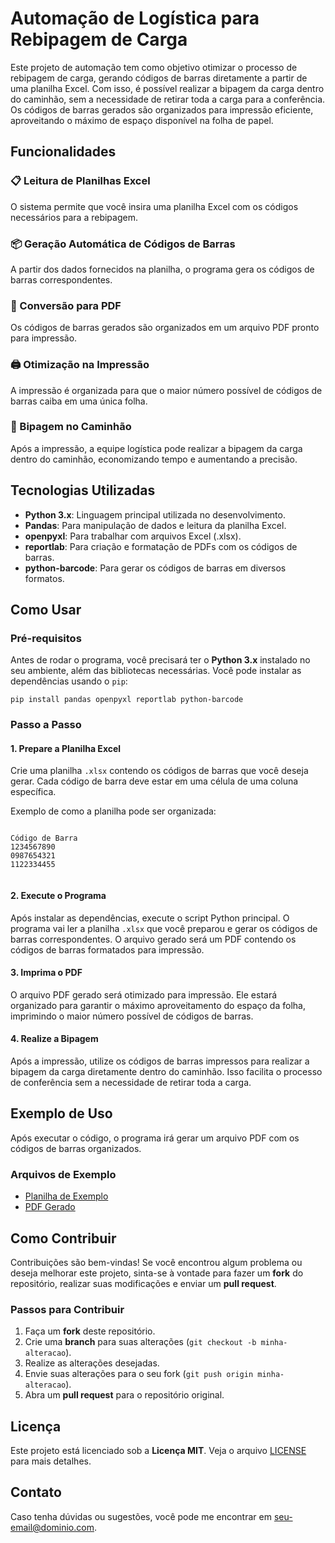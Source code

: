 
<body>
  <h1>Automação de Logística para Rebipagem de Carga</h1>
  <p>Este projeto de automação tem como objetivo otimizar o processo de rebipagem de carga, gerando códigos de barras diretamente a partir de uma planilha Excel. Com isso, é possível realizar a bipagem da carga dentro do caminhão, sem a necessidade de retirar toda a carga para a conferência. Os códigos de barras gerados são organizados para impressão eficiente, aproveitando o máximo de espaço disponível na folha de papel.</p>

  <h2>Funcionalidades</h2>

  <h3>📋 Leitura de Planilhas Excel</h3>
  <p>O sistema permite que você insira uma planilha Excel com os códigos necessários para a rebipagem.</p>

  <h3>📦 Geração Automática de Códigos de Barras</h3>
  <p>A partir dos dados fornecidos na planilha, o programa gera os códigos de barras correspondentes.</p>

  <h3>📄 Conversão para PDF</h3>
  <p>Os códigos de barras gerados são organizados em um arquivo PDF pronto para impressão.</p>

  <h3>🖨️ Otimização na Impressão</h3>
  <p>A impressão é organizada para que o maior número possível de códigos de barras caiba em uma única folha.</p>

  <h3>🚛 Bipagem no Caminhão</h3>
  <p>Após a impressão, a equipe logística pode realizar a bipagem da carga dentro do caminhão, economizando tempo e aumentando a precisão.</p>

  <h2>Tecnologias Utilizadas</h2>
  <ul>
    <li><strong>Python 3.x</strong>: Linguagem principal utilizada no desenvolvimento.</li>
    <li><strong>Pandas</strong>: Para manipulação de dados e leitura da planilha Excel.</li>
    <li><strong>openpyxl</strong>: Para trabalhar com arquivos Excel (.xlsx).</li>
    <li><strong>reportlab</strong>: Para criação e formatação de PDFs com os códigos de barras.</li>
    <li><strong>python-barcode</strong>: Para gerar os códigos de barras em diversos formatos.</li>
  </ul>

  <h2>Como Usar</h2>

  <h3>Pré-requisitos</h3>
  <p>Antes de rodar o programa, você precisará ter o <strong>Python 3.x</strong> instalado no seu ambiente, além das bibliotecas necessárias. Você pode instalar as dependências usando o <code>pip</code>:</p>

  <pre><code>pip install pandas openpyxl reportlab python-barcode</code></pre>

  <h3>Passo a Passo</h3>

  <h4>1. Prepare a Planilha Excel</h4>
  <p>Crie uma planilha <code>.xlsx</code> contendo os códigos de barras que você deseja gerar. Cada código de barra deve estar em uma célula de uma coluna específica.</p>
  <p>Exemplo de como a planilha pode ser organizada:</p>
  <pre><code>
Código de Barra
1234567890
0987654321
1122334455
  </code></pre>

  <h4>2. Execute o Programa</h4>
  <p>Após instalar as dependências, execute o script Python principal. O programa vai ler a planilha <code>.xlsx</code> que você preparou e gerar os códigos de barras correspondentes. O arquivo gerado será um PDF contendo os códigos de barras formatados para impressão.</p>

  <h4>3. Imprima o PDF</h4>
  <p>O arquivo PDF gerado será otimizado para impressão. Ele estará organizado para garantir o máximo aproveitamento do espaço da folha, imprimindo o maior número possível de códigos de barras.</p>

  <h4>4. Realize a Bipagem</h4>
  <p>Após a impressão, utilize os códigos de barras impressos para realizar a bipagem da carga diretamente dentro do caminhão. Isso facilita o processo de conferência sem a necessidade de retirar toda a carga.</p>

  <h2>Exemplo de Uso</h2>
  <p>Após executar o código, o programa irá gerar um arquivo PDF com os códigos de barras organizados.</p>

  <h3>Arquivos de Exemplo</h3>
  <ul>
    <li><a href="#">Planilha de Exemplo</a></li>
    <li><a href="#">PDF Gerado</a></li>
  </ul>

  <h2>Como Contribuir</h2>
  <p>Contribuições são bem-vindas! Se você encontrou algum problema ou deseja melhorar este projeto, sinta-se à vontade para fazer um <strong>fork</strong> do repositório, realizar suas modificações e enviar um <strong>pull request</strong>.</p>

  <h3>Passos para Contribuir</h3>
  <ol>
    <li>Faça um <strong>fork</strong> deste repositório.</li>
    <li>Crie uma <strong>branch</strong> para suas alterações (<code>git checkout -b minha-alteracao</code>).</li>
    <li>Realize as alterações desejadas.</li>
    <li>Envie suas alterações para o seu fork (<code>git push origin minha-alteracao</code>).</li>
    <li>Abra um <strong>pull request</strong> para o repositório original.</li>
  </ol>

  <h2>Licença</h2>
  <p>Este projeto está licenciado sob a <strong>Licença MIT</strong>. Veja o arquivo <a href="#">LICENSE</a> para mais detalhes.</p>

  <h2>Contato</h2>
  <p>Caso tenha dúvidas ou sugestões, você pode me encontrar em <a href="mailto:seu-email@dominio.com">seu-email@dominio.com</a>.</p>
</body>
</html>

